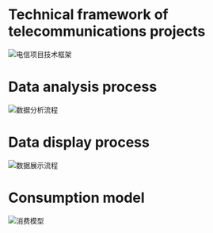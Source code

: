 

# Technical framework of telecommunications projects  
![电信项目技术框架](https://user-images.githubusercontent.com/63899544/143552314-fb58bfff-4dad-4955-b7b2-9f3356dc5bb1.png)

# Data analysis process 
![数据分析流程](https://user-images.githubusercontent.com/63899544/143552598-d8790d60-870f-4687-97cb-576a5e2aaf79.png)

# Data display process 
![数据展示流程](https://user-images.githubusercontent.com/63899544/143552822-c0afcbde-9b4f-44fe-b12a-44c81e2cef88.png)


# Consumption model 
![消费模型](https://user-images.githubusercontent.com/63899544/143552825-85a78c7e-742a-4cfa-ba32-7c3ceadc22b0.png)


